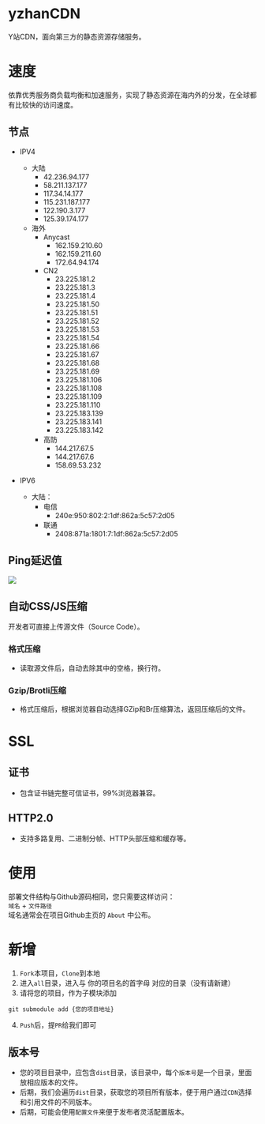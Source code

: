 # yzhanCDN
Y站CDN，面向第三方的静态资源存储服务。
# 速度
依靠优秀服务商负载均衡和加速服务，实现了静态资源在海内外的分发，在全球都有比较快的访问速度。
## 节点
- IPV4
    - 大陆 
        - 42.236.94.177
        - 58.211.137.177
        - 117.34.14.177
        - 115.231.187.177
        - 122.190.3.177
        - 125.39.174.177
    - 海外
        - Anycast
            - 162.159.210.60
            - 162.159.211.60 
            - 172.64.94.174
        - CN2
            - 23.225.181.2
            - 23.225.181.3
            - 23.225.181.4
            - 23.225.181.50
            - 23.225.181.51
            - 23.225.181.52
            - 23.225.181.53
            - 23.225.181.54
            - 23.225.181.66
            - 23.225.181.67
            - 23.225.181.68
            - 23.225.181.69
            - 23.225.181.106
            - 23.225.181.108
            - 23.225.181.109
            - 23.225.181.110
            - 23.225.183.139
            - 23.225.183.141
            - 23.225.183.142
        - 高防
            - 144.217.67.5
            - 144.217.67.6
            - 158.69.53.232

- IPV6
    - 大陆：
        - 电信
            - 240e:950:802:2:1df:862a:5c57:2d05
        - 联通
            - 2408:871a:1801:7:1df:862a:5c57:2d05

## Ping延迟值
![](https://pic.downk.cc/item/5f5dca05160a154a6788ca6e.png)
## 自动CSS/JS压缩
开发者可直接上传源文件（Source Code）。
### 格式压缩
- 读取源文件后，自动去除其中的空格，换行符。
### Gzip/Brotli压缩
- 格式压缩后，根据浏览器自动选择GZip和Br压缩算法，返回压缩后的文件。
# SSL
## 证书
- 包含证书链完整可信证书，99%浏览器兼容。
## HTTP2.0
- 支持多路复用、二进制分帧、HTTP头部压缩和缓存等。
# 使用
部署文件结构与Github源码相同，您只需要这样访问：  
`域名` + `文件路径`  
域名通常会在项目Github主页的 `About` 中公布。
# 新增
1. `Fork`本项目，`Clone`到本地
2. 进入`all`目录，进入与 你的项目名的首字母 对应的目录（没有请新建）
3. 请将您的项目，作为子模块添加
```
git submodule add {您的项目地址}
```
4. `Push`后，提`PR`给我们即可
## 版本号  
- 您的项目目录中，应包含`dist`目录，该目录中，每个`版本号`是一个目录，里面放相应版本的文件。
- 后期，我们会遍历`dist`目录，获取您的项目所有版本，便于用户通过`CDN`选择和引用文件的不同版本。
- 后期，可能会使用`配置文件`来便于发布者灵活配置版本。